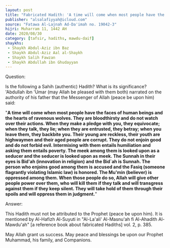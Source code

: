 ```yaml
---
layout: post
title: "Fabricated Hadith: 'A time will come when most people have the faces of human beings and the hearts of wolves'"
publisher: "alsalafiyyah@icloud.com"
source: "Fatawa Al-Lajnah Ad-Da'imah no. 19042-3"
hijri: Muharram 11, 1442 AH
date: 2020/08/30
category: [tafsir, hadiths, mawdu-daif]
shaykhs: 
 - Shaykh Abdul-Aziz ibn Baz
 - Shaykh Abdul-Aziz Aal al-Shaykh
 - Shaykh Salih Fawzan
 - Shaykh Abdullah ibn Ghudayyan
---
```


Question: 

Is the following a Sahih (authentic) Hadith? What is its significance? 'Abdullah ibn 'Umar (may Allah be pleased with them both) narrated on the authority of his father that the Messenger of Allah (peace be upon him) said: 

"**A time will come when most people have the faces of human beings and the hearts of ravenous wolves. They are bloodthirsty and do not watch over their actions. When they make a pledge with you, they equivocate; when they talk, they lie; when they are entrusted, they betray; when you leave them, they backbite you. Their young are reckless, their youth are highwaymen and their aged people are corrupt. They do not enjoin good and do not forbid evil. Intermixing with them entails humiliation and asking them entails poverty. The meek among them is looked upon as a seducer and the seducer is looked upon as meek. The Sunnah in their eyes is Bid'ah (innovation in religion) and the Bid`ah is Sunnah. The person who enjoins good among them is accused and the Fasiq (someone flagrantly violating Islamic law) is honored. The Mu'min (believer) is oppressed among them. When those people do so, Allah will give other people power over them, who will kill them if they talk and will transgress against them if they keep silent. They will take hold of them through their spoils and will oppress them in judgment.**"

Answer:

This Hadith must not be attributed to the Prophet (peace be upon him). It is mentioned by Al-Hafizh Al-Suyuti in "Al-La'ali' Al-Masnu'ah fi Al-Ahadith Al-Mawdu'ah" [a reference book about fabricated Hadiths] vol. 2, p. 385.

May Allah grant us success. May peace and blessings be upon our Prophet Muhammad, his family, and Companions.
